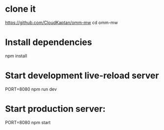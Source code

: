 
# clone it
https://github.com/CloudKaptan/omm-mw
cd omm-mw

# Install dependencies
npm install

# Start development live-reload server
PORT=8080 npm run dev

# Start production server:
PORT=8080 npm start
```
